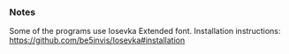 ### Notes
Some of the programs use Iosevka Extended font.
Installation instructions:
https://github.com/be5invis/Iosevka#installation
